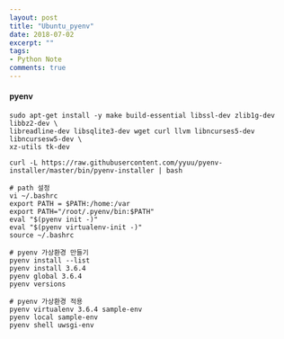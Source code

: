 ```yaml
---
layout: post
title: "Ubuntu_pyenv"
date: 2018-07-02
excerpt: ""
tags:
- Python Note
comments: true
---
```

#### pyenv
    sudo apt-get install -y make build-essential libssl-dev zlib1g-dev libbz2-dev \
    libreadline-dev libsqlite3-dev wget curl llvm libncurses5-dev libncursesw5-dev \
    xz-utils tk-dev

    curl -L https://raw.githubusercontent.com/yyuu/pyenv-installer/master/bin/pyenv-installer | bash

    # path 설정
    vi ~/.bashrc
    export PATH = $PATH:/home:/var
    export PATH="/root/.pyenv/bin:$PATH"
    eval "$(pyenv init -)"
    eval "$(pyenv virtualenv-init -)"
    source ~/.bashrc

    # pyenv 가상환경 만들기
    pyenv install --list
    pyenv install 3.6.4
    pyenv global 3.6.4
    pyenv versions

    # pyenv 가상환경 적용
    pyenv virtualenv 3.6.4 sample-env
    pyenv local sample-env
    pyenv shell uwsgi-env
